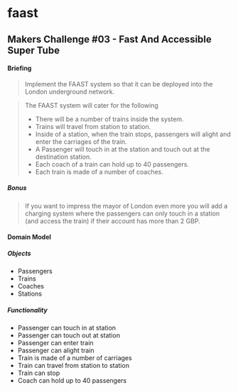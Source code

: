 faast
=====

Makers Challenge #03 - Fast And Accessible Super Tube
-----------------------------------------------------

#### Briefing
> Implement the FAAST system so that it can be 
> deployed into the London underground network.

> The FAAST system will cater for the following
> - There will be a number of trains inside the system.
> - Trains will travel from station to station.
> - Inside of a station, when the train stops, passengers will 
> alight and enter the carriages of the train.
> - A Passenger will touch in at the station and touch out at the destination station.
> - Each coach of a train can hold up to 40 passengers.
> - Each train is made of a number of coaches.

##### Bonus
> If you want to impress the mayor of London even more you will add a 
> charging system where the passengers can only touch in a station 
> (and access the train) if their account has more than 2 GBP.


#### Domain Model
##### Objects
- Passengers
- Trains
- Coaches
- Stations

##### Functionality
- Passenger can touch in at station
- Passenger can touch out at station
- Passenger can enter train
- Passenger can alight train
- Train is made of a number of carriages
- Train can travel from station to station
- Train can stop
- Coach can hold up to 40 passengers